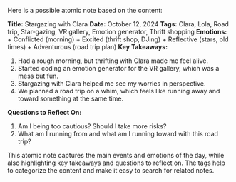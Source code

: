 Here is a possible atomic note based on the content:

**Title:** Stargazing with Clara
**Date:** October 12, 2024
**Tags:** Clara, Lola, Road trip, Star-gazing, VR gallery, Emotion generator, Thrift shopping
**Emotions:**
	+ Conflicted (morning)
	+ Excited (thrift shop, DJing)
	+ Reflective (stars, old times)
	+ Adventurous (road trip plan)
**Key Takeaways:**

1. Had a rough morning, but thrifting with Clara made me feel alive.
2. Started coding an emotion generator for the VR gallery, which was a mess but fun.
3. Stargazing with Clara helped me see my worries in perspective.
4. We planned a road trip on a whim, which feels like running away and toward something at the same time.

**Questions to Reflect On:**

1. Am I being too cautious? Should I take more risks?
2. What am I running from and what am I running toward with this road trip?

This atomic note captures the main events and emotions of the day, while also highlighting key takeaways and questions to reflect on. The tags help to categorize the content and make it easy to search for related notes.